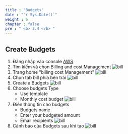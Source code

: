 ```yaml
---
title : "Budgets"
date : "`r Sys.Date()`"
weight : 6
chapter : false
pre : " <b> 2.4 </b> "
---
```


## Create Budgets 
1. Đăng nhập vào console [AWS](https://console.aws.amazon.com/)
2. Tìm kiếm và chọn Billing and cost Management
![bill](/images/1.account/bub-01.png)
3. Trang home "billing cost Management"
![bill](/images/1.account/bub-02.png)
4. Chọn tab bill phía bên trái
![bill](/images/1.account/bub-03.png)
5. Create a Budgets
![bill](/images/1.account/bub-04.png)
6. Choose budgets Type
    + Use template
    + Monthly cost budget
![bill](/images/1.account/bub-05.png)
7. Điền thông tin cho budgets
   + Budgets name
   + Enter your budgeted amount
   + Email recipients
![bill](/images/1.account/bub-06.png)
8. Cảnh báo của Budgets sau khi tạo
![bill](/images/1.account/bub-07.png)